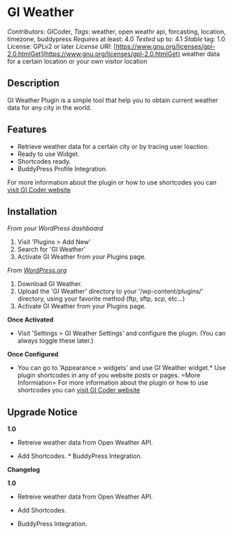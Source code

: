 # GI Weather

*Contributors*: GICoder,
*Tags*: weather, open weathr api, forcasting, location, timezone, buddypress
*Requires* at least: 4.0
*Tested* up to: 4.1
*Stable* tag: 1.0 License: GPLv2 or later
*License URI*: [https://www.gnu.org/licenses/gpl-2.0.htmlGet](https://www.gnu.org/licenses/gpl-2.0.htmlGet) weather data for a certain location or your own visitor location

## Description

GI Weather Plugin is a simple tool that help you to obtain current weather data for any city in the world.

## Features

- Retrieve weather data for a certain city or by tracing user loaction.
- Ready to use Widget.
- Shortcodes ready.
- BuddyPress Profile Integration.

For more information about the plugin or how to use shortcodes you can <a href="[http://gicoder.net/docs/gi-weather/](http://gicoder.net/docs/gi-weather/)">visit GI Coder website</a>

## Installation

*From your WordPress dashboard*

1. Visit 'Plugins > Add New'
2. Search for 'GI Weather'
3. Activate GI Weather from your Plugins page.

*From [WordPress.org](http://wordpress.org/)*

1. Download GI Weather.
2. Upload the 'GI Weather' directory to your '/wp-content/plugins/' directory, using your favorite method (ftp, sftp, scp, etc...)
3. Activate GI Weather from your Plugins page.

**Once Activated**

- Visit 'Settings > GI Weather Settings' and configure the plugin. (You can always toggle these later.)

**Once Configured**

- You can go to 'Appearance > widgets' and use GI Weather widget.* Use plugin shortcodes in any of you website posts or pages.
=More Informiation=
For more information about the plugin or how to use shortcodes you can <a href="[http://gicoder.net/docs/gi-weather/](http://gicoder.net/docs/gi-weather/)">visit GI Coder website</a>

## Upgrade Notice

**1.0**

* Retreive weather data from Open Weather API. 

* Add Shortcodes. * BuddyPress Integration.

 **Changelog**

**1.0**

* Retreive weather data from Open Weather API.

* Add Shortcodes. 

* BuddyPress Integration.
